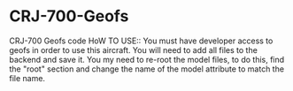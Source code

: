 # CRJ-700-Geofs
CRJ-700 Geofs code
HoW TO USE::
You must have developer access to geofs in order to use this aircraft. You will need to add all files to the backend and save it.
You my need to re-root the model files, to do this, find the "root" section and change the name of the model attribute to match the file name.
